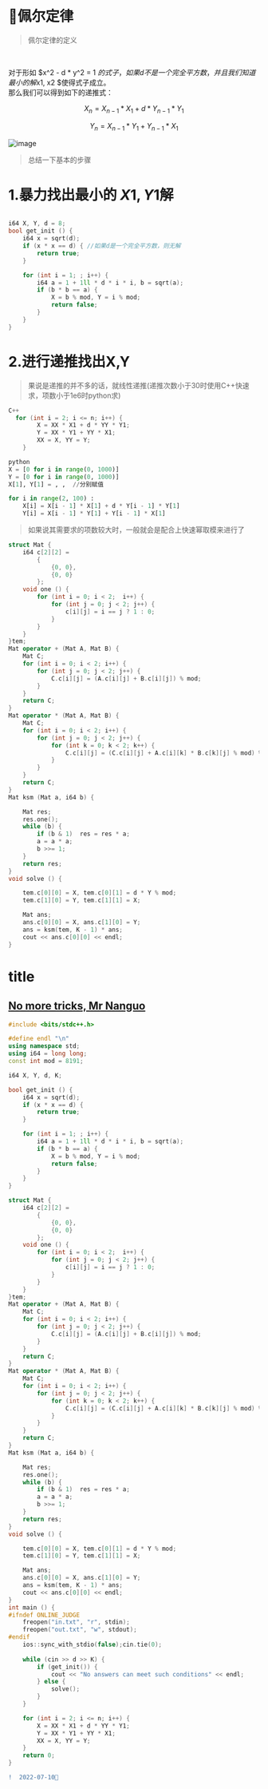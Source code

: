  # 🍂佩尔定律

> 佩尔定律的定义
<br>


   对于形如 $x^2 - d * y^2 = 1 $的式子，如果d不是一个完全平方数，并且我们知道最小的解$x1, x2 $使得式子成立。  
   那么我们可以得到如下的递推式：  
   
 $$  X_n = X_{n-1} * X_1 + d * Y_{n-1} * Y_1 $$
 
 $$  Y_n = X_{n-1} * Y_1 + Y_{n-1} * X_1  $$
 
 ![image](https://user-images.githubusercontent.com/92497177/178136728-54259504-b880-49db-9ccd-7aa408e9873a.png)


> 总结一下基本的步骤

#  1.暴力找出最小的 $X1, Y1$解

```C++

i64 X, Y, d = 8;
bool get_init () {
	i64 x = sqrt(d);
	if (x * x == d) { //如果d是一个完全平方数，则无解
		return true;
	}

	for (int i = 1; ; i++) {
		i64 a = 1 + 1ll * d * i * i, b = sqrt(a);
		if (b * b == a) {
			X = b % mod, Y = i % mod;
			return false;
		}
	}
}
```

#  2.进行递推找出X,Y

> 果说是递推的并不多的话，就线性递推(递推次数小于30时使用C++快速求，项数小于1e6时python求)
```C++
C++
  for (int i = 2; i <= n; i++) {
		X = XX * X1 + d * YY * Y1;
		Y = XX * Y1 + YY * X1;
		XX = X, YY = Y;
	}
```
```python
python
X = [0 for i in range(0, 1000)]
Y = [0 for i in range(0, 1000)]
X[1], Y[1] = , ,  //分别赋值

for i in range(2, 100) :
    X[i] = X[i - 1] * X[1] + d * Y[i - 1] * Y[1]
    Y[i] = X[i - 1] * Y[1] + Y[i - 1] * X[1]
```

>如果说其需要求的项数较大时，一般就会是配合上快速幂取模来进行了
```C++
struct Mat {
	i64 c[2][2] = 
		{
			{0, 0},
			{0, 0}
		};
	void one () {
		for (int i = 0; i < 2;  i++) {
			for (int j = 0; j < 2; j++) {
				c[i][j] = i == j ? 1 : 0;
			}
		}
	}
}tem;
Mat operator + (Mat A, Mat B) {
	Mat C;
	for (int i = 0; i < 2; i++) {
		for (int j = 0; j < 2; j++) {
			C.c[i][j] = (A.c[i][j] + B.c[i][j]) % mod;
		}
	}
	return C;
}
Mat operator * (Mat A, Mat B) {
	Mat C;
	for (int i = 0; i < 2; i++) {
		for (int j = 0; j < 2; j++) {
			for (int k = 0; k < 2; k++) {
				C.c[i][j] = (C.c[i][j] + A.c[i][k] * B.c[k][j] % mod) % mod;
			}
		}
	}
	return C;
}
Mat ksm (Mat a, i64 b) {

	Mat res;
	res.one();
	while (b) {
		if (b & 1)  res = res * a;
		a = a * a;
		b >>= 1;
	}
	return res;
}
void solve () { 

	tem.c[0][0] = X, tem.c[0][1] = d * Y % mod;
	tem.c[1][0] = Y, tem.c[1][1] = X;

	Mat ans;
	ans.c[0][0] = X, ans.c[1][0] = Y;
	ans = ksm(tem, K - 1) * ans;
	cout << ans.c[0][0] << endl;
} 
```

# title
## [No more tricks, Mr Nanguo](https://acm.hdu.edu.cn/showproblem.php?pid=3292)
 
```C++
#include <bits/stdc++.h>

#define endl "\n"
using namespace std;
using i64 = long long;
const int mod = 8191;

i64 X, Y, d, K;

bool get_init () {
	i64 x = sqrt(d);
	if (x * x == d) {
		return true;
	}

	for (int i = 1; ; i++) {
		i64 a = 1 + 1ll * d * i * i, b = sqrt(a);
		if (b * b == a) {
			X = b % mod, Y = i % mod;
			return false;
		}
	}
}

struct Mat {
	i64 c[2][2] = 
		{
			{0, 0},
			{0, 0}
		};
	void one () {
		for (int i = 0; i < 2;  i++) {
			for (int j = 0; j < 2; j++) {
				c[i][j] = i == j ? 1 : 0;
			}
		}
	}
}tem;
Mat operator + (Mat A, Mat B) {
	Mat C;
	for (int i = 0; i < 2; i++) {
		for (int j = 0; j < 2; j++) {
			C.c[i][j] = (A.c[i][j] + B.c[i][j]) % mod;
		}
	}
	return C;
}
Mat operator * (Mat A, Mat B) {
	Mat C;
	for (int i = 0; i < 2; i++) {
		for (int j = 0; j < 2; j++) {
			for (int k = 0; k < 2; k++) {
				C.c[i][j] = (C.c[i][j] + A.c[i][k] * B.c[k][j] % mod) % mod;
			}
		}
	}
	return C;
}
Mat ksm (Mat a, i64 b) {

	Mat res;
	res.one();
	while (b) {
		if (b & 1)  res = res * a;
		a = a * a;
		b >>= 1;
	}
	return res;
}
void solve () { 

	tem.c[0][0] = X, tem.c[0][1] = d * Y % mod;
	tem.c[1][0] = Y, tem.c[1][1] = X;

	Mat ans;
	ans.c[0][0] = X, ans.c[1][0] = Y;
	ans = ksm(tem, K - 1) * ans;
	cout << ans.c[0][0] << endl;
} 
int main () {
#ifndef ONLINE_JUDGE
	freopen("in.txt", "r", stdin);
	freopen("out.txt", "w", stdout);
#endif
	ios::sync_with_stdio(false);cin.tie(0);
	
	while (cin >> d >> K) {
		if (get_init()) {
			cout << "No answers can meet such conditions" << endl;
		} else {
			solve();
		}
	}

	for (int i = 2; i <= n; i++) {
		X = XX * X1 + d * YY * Y1;
		Y = XX * Y1 + YY * X1;
		XX = X, YY = Y;
	}
	return 0;
}

```
```diff
!  2022-07-10🔖

```
